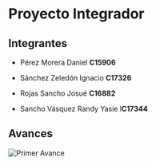 # Proyecto Integrador

## Integrantes

* Pérez Morera Daniel **C15906**

* Sánchez Zeledón Ignacio **C17326**

* Rojas Sancho Josué **C16882**

* Sancho Vásquez Randy Yasie l**C17344**

## Avances

![Primer Avance](./Avances/PrimerAvance)


